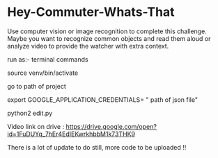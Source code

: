# Hey-Commuter-Whats-That
Use computer vision or image recognition to complete this challenge. Maybe you want to recognize common objects and read them aloud or analyze video to provide the watcher with extra context.

run as:-
  terminal commands
  
  
   source venv/bin/activate
   
   
   go to path of project
   
   
   export GOOGLE_APPLICATION_CREDENTIALS= " path of json file"
   
   
   python2 edit.py



Video link on drive : https://drive.google.com/open?id=1FuDUYq_7hEr4EdIEKwrkhbbM1k73THK9

There is a lot of update to do still, more code to be uploaded !!
